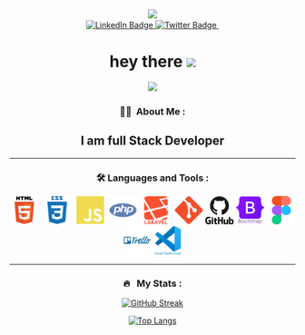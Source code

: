 <div id="header" align="center">
  <img src="https://media.giphy.com/media/O2PhyxtkFwCtUO6nen/giphy.gif" width="40%"/>
</div>
<div id="badges"align="center">
  <a href=https://www.linkedin.com/in/koffi-samuel-loumon-5180a8233/>
    <img src="https://img.shields.io/badge/LinkedIn-blue?style=for-the-badge&logo=linkedin&logoColor=white" width="160" alt="LinkedIn Badge"/>
  </a>
    <a href="https://twitter.com/loumon_sam">
    <img src="https://img.shields.io/badge/Twitter-blue?style=for-the-badge&logo=twitter&logoColor=white" width="150" alt="Twitter Badge"/>
  </a>
  <img src="https://komarev.com/ghpvc/?username=LOUMON-Koffi-Samuel&style=flat-square&color=blue" width="230" alt=""/>
  <h1>
  hey there
  <img src="https://media.giphy.com/media/hvRJCLFzcasrR4ia7z/giphy.gif" width="30"/>
</h1>

<div id="header" align="center">
  <img src="https://media.giphy.com/media/jdPMeyv9rn0hZHh8n9/giphy.gif" width="30%"/>
</div>

### :man_technologist: &nbsp;About Me :

<h2>I am full Stack Developer </h2>

---
  
  ### :hammer_and_wrench: Languages and Tools :
<div>
  <img src="https://github.com/devicons/devicon/blob/master/icons/html5/html5-original-wordmark.svg" title="HTML5" alt="HTML" width="50" height="50"/>&nbsp;
  <img src="https://github.com/devicons/devicon/blob/master/icons/css3/css3-plain-wordmark.svg"  title="CSS3" alt="CSS" width="50" height="50"/>&nbsp;
  <img src="https://github.com/devicons/devicon/blob/master/icons/javascript/javascript-plain.svg"  title="javascript" alt="javascript" width="50" height="50"/>&nbsp;
  <img src="https://github.com/devicons/devicon/blob/master/icons/php/php-plain.svg"  title="php" alt="php" width="50" height="50"/>&nbsp;
  <img src="https://github.com/devicons/devicon/blob/master/icons/laravel/laravel-plain-wordmark.svg"  title="laravel" alt="laravel" width="50" height="50"/>&nbsp;
  <img src="https://github.com/devicons/devicon/blob/master/icons/git/git-original.svg" title="Git" **alt="Git" width="50" height="50"/>
  <img src="https://github.com/devicons/devicon/blob/master/icons/github/github-original-wordmark.svg" title="Github" **alt="Git" width="50" height="50"/>
  <img src="https://github.com/devicons/devicon/blob/master/icons/bootstrap/bootstrap-original-wordmark.svg" **alt="boostrap" width="50" height="50"/>
  <img src="https://github.com/devicons/devicon/blob/master/icons/figma/figma-original.svg" title="Git" **alt="figma" width="50" height="50"/>
  <img src="https://github.com/devicons/devicon/blob/master/icons/trello/trello-plain-wordmark.svg" title="trello" **alt="trello" width="50" height="50"/>
   <img src="https://github.com/devicons/devicon/blob/master/icons/vscode/vscode-original-wordmark.svg" **alt="vscode" width="50" height="50"/>
  </div>
  
---

### 🔥 &nbsp; My Stats :
[![GitHub Streak](https://github-readme-streak-stats.herokuapp.com/?user=LOUMON-Koffi-Samuel&theme=dracula)](https://git.io/streak-stats)
  
  [![Top Langs](https://github-readme-stats.vercel.app/api?username=LOUMON-Koffi-Samuel&show_icons=true&theme=dracula)](https://github.com/anuraghazra/github-readme-stats)
  
</div>  
